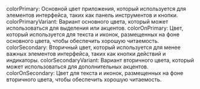 


colorPrimary: Основной цвет приложения, который используется для элементов интерфейса,
                таких как панель инструментов и кнопки.
colorPrimaryVariant: Вариант основного цвета, который может использоваться 
                для выделения или акцентов.
colorOnPrimary: Цвет, который используется для текста и иконок, размещенных на фоне основного цвета,
                чтобы обеспечить хорошую читаемость.
colorSecondary: Вторичный цвет, который используется для менее важных элементов интерфейса,
                таких как кнопки действий и индикаторы.
colorSecondaryVariant: Вариант вторичного цвета, который может использоваться
                для дополнительных акцентов.
colorOnSecondary: Цвет для текста и иконок, размещенных на фоне вторичного цвета,
                чтобы обеспечить хорошую читаемость.